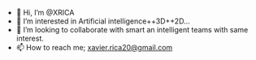 - 👋 Hi, I’m @XRICA
- 👀 I’m interested in Artificial intelligence++3D++2D...
- 🧠 I’m looking to collaborate with smart an intelligent teams with same interest.
- 📫 How to reach me; xavier.rica20@gmail.com

<!---
XRICA/XRICA is a ✨ special ✨ repository because its `README.md` (this file) appears on your GitHub profile.
You can click the Preview link to take a look at your changes.
--->
